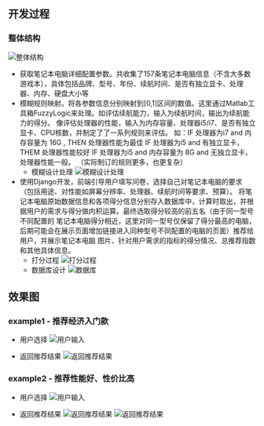 ## 开发过程
### 整体结构
![整体结构](https://github.com/WxxShirley/fuzzy_expert_system/blob/master/flowchart/整体结构.png)
* 获取笔记本电脑详细配置参数。共收集了157条笔记本电脑信息（不含大多数游戏本），具体包括品牌、型号、年份、续航时间、是否有独立显卡、处理器、内存、硬盘大小等
* 模糊规则映射。将各参数信息分别映射到[0,1]区间的数值。这里通过Matlab工具箱FuzzyLogic来处理。如评估续航能力，输入为续航时间，输出为续航能力的得分。
  像评估处理器的性能，输入为内存容量、处理器i5/i7、是否有独立显卡、CPU核数，并制定了了一系列规则来评估。
  如：IF 处理器为i7 and 内存容量为 16G , THEN 处理器性能为最佳
     IF 处理器为i5 and 有独立显卡，THEM 处理器性能较好
     IF 处理器为i5 and 内存容量为 8G and 无独立显卡，处理器性能一般。 （实际制订的规则更多，也更复杂）
  * 模糊设计处理
    ![模糊设计处理](https://github.com/WxxShirley/fuzzy_expert_system/blob/master/flowchart/模糊处理设计.png)
* 使用Django开发，前端引导用户填写问卷，选择自己对笔记本电脑的要求（包括用途、对性能如屏幕分辨率、处理器、续航时间等要求、预算）。
  将笔记本电脑原始数据信息和各项得分信息分别存入数据库中，计算时取出，并根据用户的需求与得分做内积运算。最终选取得分较高的前五名（由于同一型号不同配置的
  笔记本电脑得分相近，这里对同一型号仅保留了得分最高的电脑，后期可能会在展示页面增加链接进入同种型号不同配置的电脑的页面）推荐给用户，并展示笔记本电脑
  图片、针对用户需求的指标的得分情况、总推荐指数和其他具体信息。
  * 打分过程
    ![打分过程](https://github.com/WxxShirley/fuzzy_expert_system/blob/master/flowchart/打分过程.png)
  * 数据库设计
    ![数据库](https://github.com/WxxShirley/fuzzy_expert_system/blob/master/flowchart/数据库.png)
  
## 效果图
### example1 - 推荐经济入门款
* 用户选择
![用户输入](https://github.com/WxxShirley/fuzzy_expert_system/blob/master/screenshots/1.jpg)

* 返回推荐结果
![返回推荐结果](https://github.com/WxxShirley/fuzzy_expert_system/blob/master/screenshots/1_response.jpg)

### example2 - 推荐性能好、性价比高
* 用户选择
![用户输入](https://github.com/WxxShirley/fuzzy_expert_system/blob/master/screenshots/2.jpg)

* 返回推荐结果
![返回推荐结果](https://github.com/WxxShirley/fuzzy_expert_system/blob/master/screenshots/2_response_1.jpg)
![返回推荐结果](https://github.com/WxxShirley/fuzzy_expert_system/blob/master/screenshots/2_response_2.jpg)
